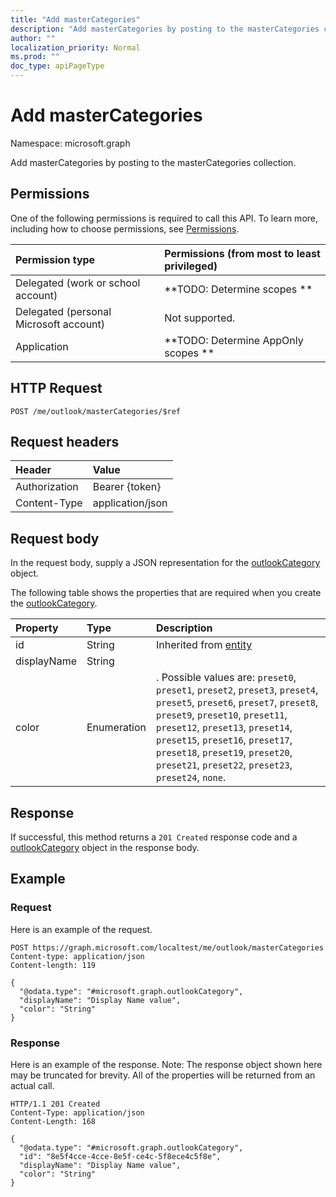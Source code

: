 ```yaml
---
title: "Add masterCategories"
description: "Add masterCategories by posting to the masterCategories collection."
author: ""
localization_priority: Normal
ms.prod: ""
doc_type: apiPageType
---
```


# Add masterCategories

Namespace: microsoft.graph

Add masterCategories by posting to the masterCategories collection.

## Permissions
One of the following permissions is required to call this API. To learn more, including how to choose permissions, see [Permissions](/concepts/permissions-reference.md).

|Permission type|Permissions (from most to least privileged)|
|:---|:---|
|Delegated (work or school account)|**TODO: Determine scopes **|
|Delegated (personal Microsoft account)|Not supported.|
|Application|**TODO: Determine AppOnly scopes **|

## HTTP Request
<!-- {
  "blockType": "ignored"
}
-->
``` http
POST /me/outlook/masterCategories/$ref
```

## Request headers
|Header|Value|
|:---|:---|
|Authorization|Bearer {token}|
|Content-Type|application/json|

## Request body
In the request body, supply a JSON representation for the [outlookCategory](../resources/outlookcategory.md) object.

The following table shows the properties that are required when you create the [outlookCategory](../resources/outlookcategory.md).

|Property|Type|Description|
|:---|:---|:---|
|id|String| Inherited from [entity](../resources/entity.md)|
|displayName|String||
|color|Enumeration|. Possible values are: `preset0`, `preset1`, `preset2`, `preset3`, `preset4`, `preset5`, `preset6`, `preset7`, `preset8`, `preset9`, `preset10`, `preset11`, `preset12`, `preset13`, `preset14`, `preset15`, `preset16`, `preset17`, `preset18`, `preset19`, `preset20`, `preset21`, `preset22`, `preset23`, `preset24`, `none`.|



## Response
If successful, this method returns a `201 Created` response code and a [outlookCategory](../resources/outlookcategory.md) object in the response body.

## Example

### Request
Here is an example of the request.
<!-- {
  "blockType": "request",
  "name": "create_outlookcategory_from_"
}
-->
``` http
POST https://graph.microsoft.com/localtest/me/outlook/masterCategories
Content-type: application/json
Content-length: 119

{
  "@odata.type": "#microsoft.graph.outlookCategory",
  "displayName": "Display Name value",
  "color": "String"
}
```

### Response
Here is an example of the response. Note: The response object shown here may be truncated for brevity. All of the properties will be returned from an actual call.
<!-- {
  "blockType": "response",
  "truncated": true,
  "@odata.type": "microsoft.graph.outlookcategory"
}
-->
``` http
HTTP/1.1 201 Created
Content-Type: application/json
Content-Length: 168

{
  "@odata.type": "#microsoft.graph.outlookCategory",
  "id": "8e5f4cce-4cce-8e5f-ce4c-5f8ece4c5f8e",
  "displayName": "Display Name value",
  "color": "String"
}
```

